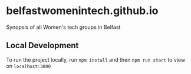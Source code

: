 # belfastwomenintech.github.io
Synopsis of all Women's tech groups in Belfast

## Local Development
To run the project locally, run `npm install` and then `npm run start` to view on `localhost:3000`